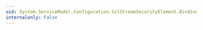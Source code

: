 ```yaml
---
uid: System.ServiceModel.Configuration.SslStreamSecurityElement.BindingElementType
internalonly: False
---
```

